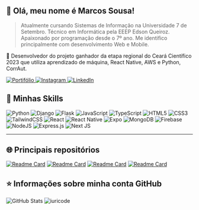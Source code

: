 <!--
**Maruquitus/Maruquitus** is a ✨ _special_ ✨ repository because its `README.md` (this file) appears on your GitHub profile.

Here are some ideas to get you started:

- 🔭 I’m currently working on ...
- 🌱 I’m currently learning ...
- 👯 I’m looking to collaborate on ...
- 🤔 I’m looking for help with ...
- 💬 Ask me about ...
- 📫 How to reach me: ...
- 😄 Pronouns: ...
- ⚡ Fun fact: ...
-->

## 👋 Olá, meu nome é <strong>Marcos Sousa!</strong>
> Atualmente cursando Sistemas de Informação na Universidade 7 de Setembro.
> Técnico em Informática pela EEEP Edson Queiroz. 
> Apaixonado por programação desde o 7º ano.
> Me identifico principalmente com desenvolvimento Web e Mobile.

🔭 Desenvolvedor do projeto ganhador da etapa regional do Ceará Científico 2023 que utiliza aprendizado de máquina, React Native, AWS e Python, CorrAut.

<a href="https://marcos-sousa.vercel.app"> ![Portifólio](https://img.shields.io/badge/Portfolio-255E63?style=for-the-badge&logo=About.me&logoColor=white) </a>
<a href="https://instagram.com/Maruquiturus"> ![Instagram](https://img.shields.io/badge/Instagram-%23E4405F.svg?style=for-the-badge&logo=Instagram&logoColor=white) </a>
<a href="https://linkedin.com/in/marcos-sousa-39aaa6262/"> ![LinkedIn](https://img.shields.io/badge/linkedin-%230077B5.svg?style=for-the-badge&logo=linkedin&logoColor=white) </a>

## 🚀 Minhas Skills
![Python](https://img.shields.io/badge/python-3670A0?style=for-the-badge&logo=python&logoColor=ffdd54)
![Django](https://img.shields.io/badge/django-%23092E20.svg?style=for-the-badge&logo=django&logoColor=white)
![Flask](https://img.shields.io/badge/flask-%23000.svg?style=for-the-badge&logo=flask&logoColor=white)
![JavaScript](https://img.shields.io/badge/javascript-%23323330.svg?style=for-the-badge&logo=javascript&logoColor=%23F7DF1E)
![TypeScript](https://img.shields.io/badge/typescript-%23007ACC.svg?style=for-the-badge&logo=typescript&logoColor=white)
![HTML5](https://img.shields.io/badge/html5-%23E34F26.svg?style=for-the-badge&logo=html5&logoColor=white)
![CSS3](https://img.shields.io/badge/css3-%231572B6.svg?style=for-the-badge&logo=css3&logoColor=white)
![TailwindCSS](https://img.shields.io/badge/tailwindcss-%2338B2AC.svg?style=for-the-badge&logo=tailwind-css&logoColor=white)
![React](https://img.shields.io/badge/react-%2320232a.svg?style=for-the-badge&logo=react&logoColor=%2361DAFB)
![React Native](https://img.shields.io/badge/react_native-%2320232a.svg?style=for-the-badge&logo=react&logoColor=%2361DAFB)
![Expo](https://img.shields.io/badge/expo-1C1E24?style=for-the-badge&logo=expo&logoColor=#D04A37)
![MongoDB](https://img.shields.io/badge/MongoDB-%234ea94b.svg?style=for-the-badge&logo=mongodb&logoColor=white)
![Firebase](https://img.shields.io/badge/firebase-%23039BE5.svg?style=for-the-badge&logo=firebase)
![NodeJS](https://img.shields.io/badge/node.js-6DA55F?style=for-the-badge&logo=node.js&logoColor=white)
![Express.js](https://img.shields.io/badge/express.js-%23404d59.svg?style=for-the-badge&logo=express&logoColor=%2361DAFB)
![Next JS](https://img.shields.io/badge/Next-black?style=for-the-badge&logo=next.js&logoColor=white)

---

## 🌐 Principais repositórios
 [![Readme Card](https://stats-rk4evwpye-maruquitus-projects.vercel.app/api/pin/?username=maruquitus&repo=escola-transparente&theme=dark)](https://github.com/maruquitus/escola-transparente)
  [![Readme Card](https://stats-rk4evwpye-maruquitus-projects.vercel.app/api/pin/?username=maruquitus&repo=chat-web&theme=dark)](https://github.com/maruquitus/chat-web)
 [![Readme Card](https://stats-rk4evwpye-maruquitus-projects.vercel.app/api/pin/?username=maruquitus&repo=tetoka&theme=dark)](https://github.com/maruquitus/tetoka)
 [![Readme Card](https://stats-rk4evwpye-maruquitus-projects.vercel.app/api/pin/?username=maruquitus&repo=corretor&theme=dark)](https://github.com/maruquitus/corretor)

## ⭐ Informações sobre minha conta GitHub
![GitHub Stats](https://stats-rk4evwpye-maruquitus-projects.vercel.app/api/?username=maruquitus&show_icons=true&theme=dark)
![iuricode](https://stats-rk4evwpye-maruquitus-projects.vercel.app/api/top-langs/?username=maruquitus&hide=html&layout=compact&theme=dark)
